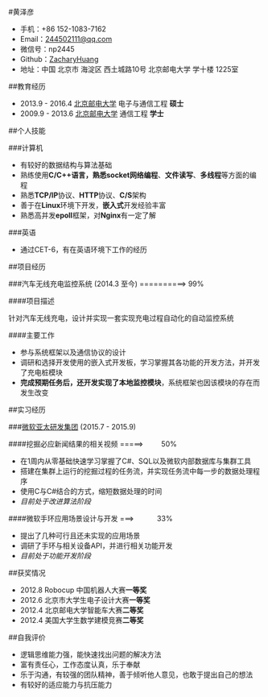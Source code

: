 #黄泽彦

- 手机：+86 152-1083-7162
- Email：244502111@qq.com
- 微信号：np2445
- Github：[ZacharyHuang](https://github.com/zacharyhuang)
- 地址：中国 北京市 海淀区 西土城路10号 北京邮电大学 学十楼 1225室

##教育经历

- 2013.9 - 2016.4 [北京邮电大学](https://zh.wikipedia.org/wiki/北京邮电大学) 电子与通信工程 **硕士**
- 2009.9 - 2013.6 [北京邮电大学](https://zh.wikipedia.org/wiki/北京邮电大学) 通信工程 **学士**

##个人技能

###计算机

- 有较好的数据结构与算法基础
- 熟练使用**C/C++**语言，熟悉**socket网络编程**、**文件读写**、**多线程**等方面的编程
- 熟悉**TCP/IP**协议、**HTTP**协议、**C/S**架构
- 善于在**Linux**环境下开发，**嵌入式**开发经验丰富
- 熟悉高并发**epoll**框架，对**Nginx**有一定了解

###英语

- 通过CET-6，有在英语环境下工作的经历

##项目经历

###汽车无线充电监控系统 (2014.3 至今) ==========> 99%

####项目描述

针对汽车无线充电，设计并实现一套实现充电过程自动化的自动监控系统

####主要工作

 - 参与系统框架以及通信协议的设计
 - 调研和选择开发使用的嵌入式开发板，学习掌握其各功能的开发方法，并开发了充电桩模块
 - **完成预期任务后，还开发实现了本地监控模块**，系统框架也因该模块的存在而发生改变

##实习经历

###[微软亚太研发集团](http://www.microsoft.com/zh-cn/ard/default.aspx) (2015.7 - 2015.9)

####挖掘必应新闻结果的相关视频 =====> 　　 50%

 - 在1周内从零基础快速学习掌握了C#、SQL以及微软内部数据库与集群工具
 - 搭建在集群上运行的挖掘过程的任务流，并实现任务流中每一步的数据处理程序
 - 使用C与C#结合的方式，缩短数据处理的时间
 - *目前处于改进算法阶段*

####微软手环应用场景设计与开发 ===>　　　 33%

 - 提出了几种可行且还未实现的应用场景
 - 调研了手环与相关设备API，并进行相关功能开发
 - *目前处于功能开发阶段*


##获奖情况

- 2012.8  Robocup 中国机器人大赛**一等奖**
- 2012.6  北京市大学生电子设计大赛**一等奖**
- 2012.4  北京邮电大学智能车大赛**二等奖**
- 2012.4  美国大学生数学建模竞赛**二等奖**

##自我评价 

- 逻辑思维能力强，能快速找出问题的解决方法
- 富有责任心，工作态度认真，乐于奉献
- 乐于沟通，有较强的团队精神，善于倾听他人意见，也敢于提出自己的想法
- 有较好的适应能力与抗压能力
